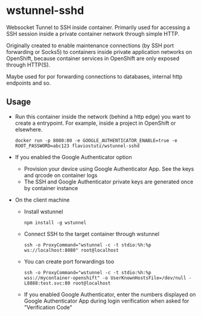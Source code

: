 # wstunnel-sshd
Websocket Tunnel to SSH inside container. Primarily used for accessing a SSH session inside a private container network through simple HTTP.

Originally created to enable maintenance connections (by SSH port forwarding or Socks5) to containers inside private application networks on OpenShift, because container services in OpenShift are only exposed through HTTP(S). 

Maybe used for por forwarding connections to databases, internal http endpoints and so.

## Usage

* Run this container inside the network (behind a http edge) you want to create a entrypoint. For example, inside a project in OpenShift or elsewhere.

   ``docker run -p 8080:80 -e GOOGLE_AUTHENTICATOR_ENABLE=true -e ROOT_PASSWORD=abc123 flaviostutz/wstunnel-sshd``

* If you enabled the Google Authenticator option
  * Provision your device using Google Authenticator App. See the keys and qrcode on container logs
  * The SSH and Google Authenticator private keys are generated once by container instance

* On the client machine

  * Install wstunnel
 
     ``npm install -g wstunnel``
   
  * Connect SSH to the target container through wstunnel
 
     ``ssh -o ProxyCommand="wstunnel -c -t stdio:%h:%p ws://localhost:8080" root@localhost``
   
  * You can create port forwardings too
 
     ``ssh -o ProxyCommand="wstunnel -c -t stdio:%h:%p wss://mycontainer-openshift" -o UserKnownHostsFile=/dev/null -L8888:test.svc:80 root@localhost``
   
  * If you enabled Google Authenticator, enter the numbers displayed on Google Authenticator App during login verification when asked for "Verification Code"
